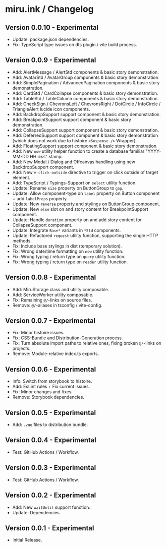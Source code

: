 miru.ink / Changelog
====================

## Version 0.0.10 - Experimental
- Update: package.json dependencies.
- Fix: TypeScript type issues on dts plugin / vite build process.

## Version 0.0.9 - Experimental
- Add: AlertMessage / AlertStd components & basic story demonstration.
- Add: AvatarStd / AvatarGroup components & basic story demonstration.
- Add: SimplePagination / AdvancedPagination components & basic story demonstration.
- Add: CardStd / CardCollapse components & basic story demonstration.
- Add: TableStd / TableColumn components & basic story demonstration.
- Add: CheckSign / ChevronsLeft / ChevronsRight / DotCircle / InfoCircle / TriangleAlert lucide icon components.
- Add: BackdropSupport support component & basic story demonstration.
- Add: BreakpointSupport support component & basic story demonstration.
- Add: CollapseSupport support component & basic story demonstration.
- Add: DeferredSupport support component & basic story demonstration (which does not work due to histoire `<Suspense />` Wrapper).
- Add: FloatingSupport support component & basic story demonstration.
- Add: New `now` utility helper function to create a database familiar "YYYY-MM-DD HH:ii:ss" stamp.
- Add: New Modal / Dialog and Offcanvas handling using new BackdropSupport component.
- Add: New `v-click-outside` directive to trigger on click outside of target element.
- Add: TypeScript / Typings-Support on `select` utility function.
- Update: Rename `size` property on ButtonGroup to `gap`.
- Update: Allow component-type on `label` property on Button component + add `labelProps` property.
- Update: New `reverse` property and stylings on ButtonGroup component.
- Update: New `else` slot on and story content for BreakpointSupport component.
- Update: Handle `duration` property on and add story content for CollapseSupport component.
- Update: Integrate `Base*` variants in `*Std` components.
- Update: Refactored `request` utility function, supporting the single HTTP methods.
- Fix: Include base stylings in dist (temporary solution).
- Fix: Wrong date/time formatting on `now` utility function.
- Fix: Wrong typing / return type on `query` utility function.
- Fix: Wrong typing / return type on `reader` utility function.

## Version 0.0.8 - Experimental
- Add: MiruStorage class and utility composable.
- Add: ServiceWorker utility composable.
- Fix: Remaining `@/`-links on source files.
- Remove: `@/`-aliases in tsconfig / vite-config.

## Version 0.0.7 - Experimental
- Fix: Minor histoire issues.
- Fix: CSS-Bundle and Distribution-Generation process.
- Fix: Turn absolute import paths to relative ones, fixing broken `@/`-links on projects.
- Remove: Module-relative index.ts exports.

## Version 0.0.6 - Experimental
- Info: Switch from storybook to histoire.
- Add: EsLint rules + Fix current issues.
- Fix: Minor changes and fixes.
- Remove: Storybook dependencies.

## Version 0.0.5 - Experimental
- Add: `.vue` files to distribution bundle.

## Version 0.0.4 - Experimental
- Test: GitHub Actions / Workflow.

## Version 0.0.3 - Experimental
- Test: GitHub Actions / Workflow.

## Version 0.0.2 - Experimental
- Add: New `waitUntil` support function.
- Update: Dependencies.

## Version 0.0.1 - Experimental
- Initial Release.

